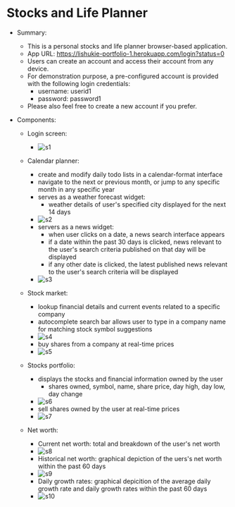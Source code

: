 # Stocks and Life Planner

- Summary:

  - This is a personal stocks and life planner browser-based application.
  - App URL: https://lishukie-portfolio-1.herokuapp.com/login?status=0
  - Users can create an account and access their account from any device.
  - For demonstration purpose, a pre-configured account is provided with the following login credentials:
    - username: userid1
    - password: password1
  - Please also feel free to create a new account if you prefer.
  
- Components:

  - Login screen:
    - ![s1](https://github.com/lishukie6588/stocks_life_planner/assets/59763257/aadbb740-15d4-4192-9dd1-6e91cf904dc1)

  - Calendar planner:
    - create and modify daily todo lists in a calendar-format interface
    - navigate to the next or previous month, or jump to any specific month in any specific year
    - serves as a weather forecast widget:
      - weather details of user's specified city displayed for the next 14 days
    - ![s2](https://github.com/lishukie6588/stocks_life_planner/assets/59763257/04b950d7-1b38-42a1-9845-62db07e3d3df)
    - servers as a news widget:
      - when user clicks on a date, a news search interface appears
      - if a date within the past 30 days is clicked, news relevant to the user's search criteria published on that day will be displayed
      - if any other date is clicked, the latest published news relevant to the user's search criteria will be displayed
    - ![s3](https://github.com/lishukie6588/stocks_life_planner/assets/59763257/e845da59-af61-41e4-bd9f-763432513c4c) 
      
  - Stock market:
    - lookup financial details and current events related to a specific company
    - autocomplete search bar allows user to type in a company name for matching stock symbol suggestions
    - ![s4](https://github.com/lishukie6588/stocks_life_planner/assets/59763257/f863ffdd-bd0b-42d6-bf61-7c481fa5b75d)
    - buy shares from a company at real-time prices
    - ![s5](https://github.com/lishukie6588/stocks_life_planner/assets/59763257/133c9e17-73a7-4b31-bfc5-0da2964813bb)

  - Stocks portfolio:
    - displays the stocks and financial information owned by the user
      - shares owned, symbol, name, share price, day high, day low, day change
    - ![s6](https://github.com/lishukie6588/stocks_life_planner/assets/59763257/aad2b827-a4f5-4391-8ce0-86fcfd8513b7)
    - sell shares owned by the user at real-time prices
    - ![s7](https://github.com/lishukie6588/stocks_life_planner/assets/59763257/723124fd-b8f7-4e33-aee7-a6a8ba2258d2)

  - Net worth:
    - Current net worth: total and breakdown of the user's net worth
    - ![s8](https://github.com/lishukie6588/stocks_life_planner/assets/59763257/ff79c478-dc0e-4b5e-b566-bd6ee0b41de4)
    - Historical net worth: graphical depiction of the uers's net worth within the past 60 days
    - ![s9](https://github.com/lishukie6588/stocks_life_planner/assets/59763257/8f75eec1-7b97-4c2d-87cb-8089dcd152b6) 
    - Daily growth rates: graphical depicition of the average daily growth rate and daily growth rates within the past 60 days
    - ![s10](https://github.com/lishukie6588/stocks_life_planner/assets/59763257/fe157a3e-aff6-462f-a89e-b974ca6764ec)

    

